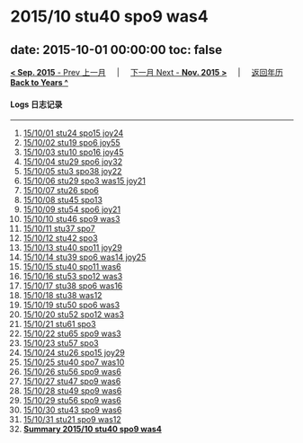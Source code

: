 # 2015/10 stu40 spo9 was4

date: 2015-10-01 00:00:00
toc: false
---
[**< Sep. 2015** - Prev 上一月](/lifelogs/2015/09/index.html) &nbsp; &nbsp; | &nbsp; &nbsp; [下一月 Next - **Nov. 2015 >**](/lifelogs/2015/11/index.html) &nbsp; &nbsp; |  &nbsp; &nbsp; [返回年历 **Back to Years ^**](/lifelogs)
<br/>
#### Logs 日志记录
---
1. [15/10/01 stu24 spo15 joy24](/lifelogs/2015/10/d01.html)
2. [15/10/02 stu19 spo6 joy55](/lifelogs/2015/10/d02.html)
3. [15/10/03 stu10 spo16 joy45](/lifelogs/2015/10/d03.html)
4. [15/10/04 stu29 spo6 joy32](/lifelogs/2015/10/d04.html)
5. [15/10/05 stu3 spo38 joy22](/lifelogs/2015/10/d05.html)
6. [15/10/06 stu29 spo3 was15 joy21](/lifelogs/2015/10/d06.html)
7. [15/10/07 stu26 spo6](/lifelogs/2015/10/d07.html)
8. [15/10/08 stu45 spo13](/lifelogs/2015/10/d08.html)
9. [15/10/09 stu54 spo6 joy21](/lifelogs/2015/10/d09.html)
10. [15/10/10 stu46 spo9 was3](/lifelogs/2015/10/d10.html)
11. [15/10/11 stu37 spo7](/lifelogs/2015/10/d11.html)
12. [15/10/12 stu42 spo3](/lifelogs/2015/10/d12.html)
13. [15/10/13 stu40 spo11 joy29](/lifelogs/2015/10/d13.html)
14. [15/10/14 stu39 spo6 was14 joy25](/lifelogs/2015/10/d14.html)
15. [15/10/15 stu40 spo11 was6](/lifelogs/2015/10/d15.html)
16. [15/10/16 stu53 spo12 was3](/lifelogs/2015/10/d16.html)
17. [15/10/17 stu38 spo6 was16](/lifelogs/2015/10/d17.html)
18. [15/10/18 stu38 was12](/lifelogs/2015/10/d18.html)
19. [15/10/19 stu50 spo6 was3](/lifelogs/2015/10/d19.html)
20. [15/10/20 stu52 spo12 was3](/lifelogs/2015/10/d20.html)
21. [15/10/21 stu61 spo3](/lifelogs/2015/10/d21.html)
22. [15/10/22 stu65 spo9 was3](/lifelogs/2015/10/d22.html)
23. [15/10/23 stu57 spo3](/lifelogs/2015/10/d23.html)
24. [15/10/24 stu26 spo15 joy29](/lifelogs/2015/10/d24.html)
25. [15/10/25 stu40 spo7 was10](/lifelogs/2015/10/d25.html)
26. [15/10/26 stu56 spo9 was6](/lifelogs/2015/10/d26.html)
27. [15/10/27 stu47 spo9 was6](/lifelogs/2015/10/d27.html)
28. [15/10/28 stu49 spo9 was6](/lifelogs/2015/10/d28.html)
29. [15/10/29 stu56 spo9 was6](/lifelogs/2015/10/d29.html)
30. [15/10/30 stu43 spo9 was6](/lifelogs/2015/10/d30.html)
31. [15/10/31 stu21 spo9 was12](/lifelogs/2015/10/d31.html)
32. [**Summary 2015/10 stu40 spo9 was4**](/lifelogs/2015/10/time_stat.html)
